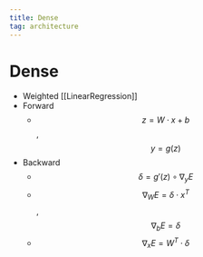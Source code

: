 ```yaml
---
title: Dense
tag: architecture
---
```


# Dense
- Weighted [[LinearRegression]]
- Forward
	- $$z = W\cdot x + b$$ , $$y=g(z)$$
- Backward
	- $$\delta = g'(z)\circ \nabla_y E$$
	- $$\nabla_WE = \delta \cdot x^T$$ , $$\nabla_bE = \delta$$
	- $$\nabla_xE = W^T\cdot \delta$$























